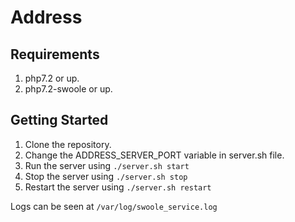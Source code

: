 # Address

## Requirements
1. php7.2 or up.
2. php7.2-swoole or up.

## Getting Started
1. Clone the repository.
2. Change the ADDRESS_SERVER_PORT variable in server.sh file.
3. Run the server using `./server.sh start` 
4. Stop the server using `./server.sh stop` 
5. Restart the server using `./server.sh restart`

Logs can be seen at `/var/log/swoole_service.log`